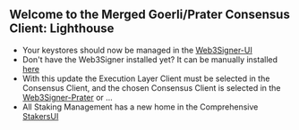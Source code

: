 ## Welcome to the Merged Goerli/Prater Consensus Client: Lighthouse

- Your keystores should now be managed in the [Web3Signer-UI](http://ui.web3signer-prater.dappnode?signer_url=http://web3signer.web3signer-prater.dappnode:9000)
- Don't have the Web3Signer installed yet? It can be manually installed [here](http://my.dappnode/#/installer/web3signer-prater.dnp.dappnode.eth)
- With this update the Execution Layer Client must be selected in the Consensus Client, and the chosen Consensus Client is selected in the [Web3Signer-Prater](http://my.dappnode/#/packages/web3signer-prater.dnp.dappnode.eth/config) or ...
- All Staking Management has a new home in the Comprehensive [StakersUI](http://my.dappnode/#/stakers)
